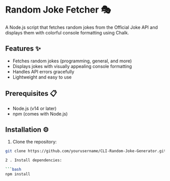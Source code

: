 # Random Joke Fetcher 🎭

A Node.js script that fetches random jokes from the Official Joke API and displays them with colorful console formatting using Chalk.

## Features ✨

- Fetches random jokes (programming, general, and more)
- Displays jokes with visually appealing console formatting
- Handles API errors gracefully
- Lightweight and easy to use

## Prerequisites 📋

- Node.js (v14 or later)
- npm (comes with Node.js)

## Installation ⚙️

1. Clone the repository:
```bash
git clone https://github.com/yourusername/CLI-Random-Joke-Generator.git

2 . Install dependencies:

```bash
npm install
